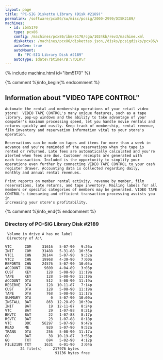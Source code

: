 ```yaml
---
layout: page
title: "PC-SIG Diskette Library (Disk #2189)"
permalink: /software/pcx86/sw/misc/pcsig/2000-2999/DISK2189/
machines:
  - id: ibm5170
    type: pcx86
    config: /machines/pcx86/ibm/5170/cga/1024kb/rev3/machine.xml
    diskettes: /machines/pcx86/diskettes.json,/disks/pcsigdisks/pcx86/diskettes.json
    autoGen: true
    autoMount:
      B: "PC-SIG Library Disk #2189"
    autoType: $date\r$time\rB:\rDIR\r
---
```


{% include machine.html id="ibm5170" %}

{% comment %}info_begin{% endcomment %}

## Information about "VIDEO TAPE CONTROL"

    Automate the rental and membership operations of your retail video
    store!  VIDEO TAPE CONTROL's many unique features, such as a tape
    library, pop-up windows and the ability to take advantage of your
    computer's maximum processing speed, let you handle movie rentals and
    returns quickly and easily. Keep track of membership, rental revenue,
    film inventory and reservation information vital to your store's
    operation.
    
    Reservations can be made on tapes and items for more than a week in
    advance and you're reminded of the reservations when the tape is
    rented or returned. Late fees are automatically calculated and you're
    alerted when fees are due. Customer receipts are generated with
    each transaction. Included is the opportunity to simplify your
    operations even further by connecting VIDEO TAPE CONTROL to your cash
    register drawer. Accounting data is collected regarding daily,
    monthly and annual rental revenues.
    
    Print reports on member rental activity, revenue by member, film
    reservations, late returns, and tape inventory. Mailing labels for all
    members or specific categories of members may be generated. VIDEO TAPE
    CONTROL's timesaving and efficient transaction processing assists you in
    increasing your store's profitability.
{% comment %}info_end{% endcomment %}


### Directory of PC-SIG Library Disk #2189

     Volume in drive A has no label
     Directory of A:\

    VTC      COM     31616   5-07-90   9:26a
    INIT     COM     31488   5-31-88  10:35a
    VTC1     CHN     38144   5-07-90   9:32a
    VTC2     CHN     19968   4-30-90   7:00a
    REPORTS  CHN     24576   5-07-90  10:05a
    ACCOUNT  CHN      9600   4-04-89   3:03p
    CUST     KEY       128   5-08-90  11:19a
    TAPE     KEY       128   5-08-90  11:19a
    ACCOUNT  DTA       512   5-08-90  11:19a
    RESERVE  DTA       128  10-11-87   7:14p
    CUST     DTA       128   5-08-90  11:19a
    TAPE     DTA       768   5-08-90  11:17a
    SUMMARY  DTA         0   5-07-90  10:00a
    INSTALL  BAT       863  12-28-89  10:39a
    INIT     BAT        19  12-11-87   8:24p
    VTC      BAT        29   1-07-88   8:21p
    BKVTC    BAT        22   1-07-88   8:17p
    RSVTC    BAT        23   1-07-88   8:18p
    VTC      DOC     56297   5-07-90   9:47a
    READ     ME        920   5-07-90   9:52a
    TRANS    DTA       256   5-08-90  11:17a
    GO       BAT        38  10-19-87   3:56p
    GO       TXT       694   5-02-90   4:12p
    FILE2189 TXT      1631   6-01-90   3:04a
           24 file(s)     217976 bytes
                           91136 bytes free
